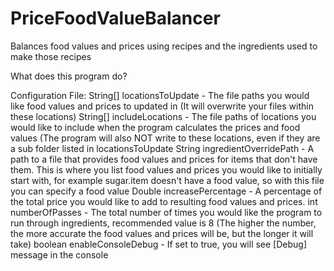 # PriceFoodValueBalancer
Balances food values and prices using recipes and the ingredients used to make those recipes

What does this program do?


Configuration File:
String[] locationsToUpdate - The file paths you would like food values and prices to updated in (It will overwrite your files within these locations)
String[] includeLocations - The file paths of locations you would like to include when the program calculates  the prices and food values (The program will also NOT write to these locations, even if they are a sub folder listed in locationsToUpdate 
String ingredientOverridePath - A path to a file that provides food values and prices for items that don't have them. This is where you list food values and prices you would like to initially start with, for example sugar.item doesn't have a food value, so with this file you can specify a food value
Double increasePercentage - A percentage of the total price you would like to add to resulting food values and prices.
int numberOfPasses - The total number of times you would like the program to run through ingredients, recommended value is 8 (The higher the number, the more accurate the food values and prices will be, but the longer it will take)
boolean enableConsoleDebug - If set to true, you will see [Debug] message in the console
